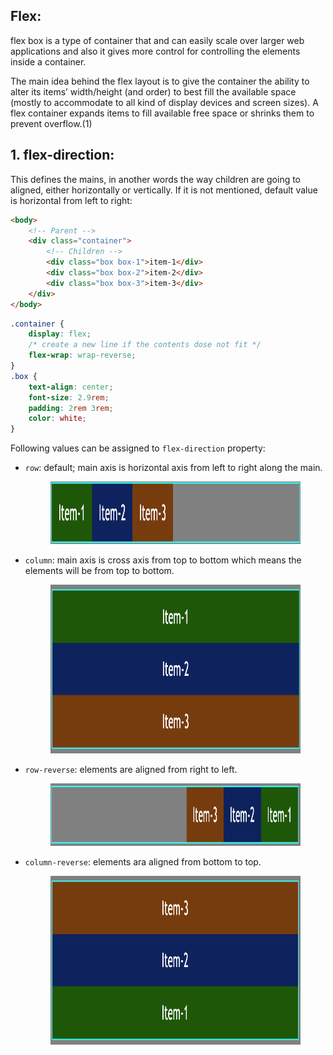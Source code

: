 ## Flex:

flex box is a type of container that and can easily scale over larger web applications and also it gives more control for controlling the elements inside a container.

The main idea behind the flex layout is to give the container the ability to alter its items’ width/height (and order) to best fill the available space (mostly to accommodate to all kind of display devices and screen sizes). A flex container expands items to fill available free space or shrinks them to prevent overflow.(1)

## 1. flex-direction:

This defines the mains, in another words the way children are going to aligned, either horizontally or vertically.
If it is not mentioned, default value is horizontal from left to right:

```html
<body>
	<!-- Parent -->
	<div class="container">
		<!-- Children -->
		<div class="box box-1">item-1</div>
		<div class="box box-2">item-2</div>
		<div class="box box-3">item-3</div>
	</div>
</body>
```

```css
.container {
	display: flex;
	/* create a new line if the contents dose not fit */
	flex-wrap: wrap-reverse;
}
.box {
	text-align: center;
	font-size: 2.9rem;
	padding: 2rem 3rem;
	color: white;
}
```

Following values can be assigned to `flex-direction` property:

- `row`: default; main axis is horizontal axis from left to right along the main.

  <figure>
  <img src="../assets/direction/row.png" alt="description of row direction" height="100" width="740" />
  </figure>

- `column`: main axis is cross axis from top to bottom which means the elements will be from top to bottom.
  <figure>
  <img src="../assets/direction/col.png" alt="description of block level elements" height="270" width="600" />
  </figure>

- `row-reverse`: elements are aligned from right to left.
  <figure>
  <img src="../assets/direction/row-rev.png" alt="flex direction row reverse" height="100" width="740" />
  </figure>

- `column-reverse`: elements ara aligned from bottom to top.
  <figure>
  <img src="../assets/direction/col-rev.png" alt="flex direction reverse column" height="270" width="600" />
  </figure>

